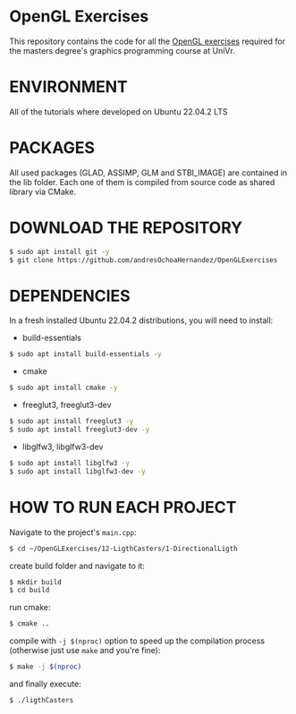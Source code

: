 # OpenGL Exercises
This repository contains the code for all the [OpenGL exercises](https://learnopengl.com/) required for the masters degree's graphics programming course at UniVr.

# ENVIRONMENT
All of the tutorials where developed on Ubuntu 22.04.2 LTS

# PACKAGES
All used packages (GLAD, ASSIMP, GLM and STBI_IMAGE) are contained in the lib folder. Each one of them is compiled from source code as shared library via CMake.

# DOWNLOAD THE REPOSITORY
```bash
$ sudo apt install git -y
$ git clone https://github.com/andresOchoaHernandez/OpenGLExercises
```
# DEPENDENCIES
In a fresh installed Ubuntu 22.04.2 distributions, you will need to install:
* build-essentials
```bash
$ sudo apt install build-essentials -y
```
* cmake
```bash
$ sudo apt install cmake -y
```
* freeglut3, freeglut3-dev
```bash
$ sudo apt install freeglut3 -y
$ sudo apt install freeglut3-dev -y
```
* libglfw3, libglfw3-dev
```bash
$ sudo apt install libglfw3 -y
$ sudo apt install libglfw3-dev -y
```
# HOW TO RUN EACH PROJECT
Navigate to the project's ```main.cpp```:
```bash
$ cd ~/OpenGLExercises/12-LigthCasters/1-DirectionalLigth
```
create build folder and navigate to it:
```bash
$ mkdir build
$ cd build
```
run cmake:
```bash
$ cmake ..
```
compile with ```-j $(nproc)``` option to speed up the compilation process (otherwise just use ```make``` and you're fine):
```bash
$ make -j $(nproc)
```
and finally execute:
```bash
$ ./ligthCasters
```
